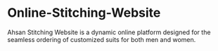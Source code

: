 # Online-Stitching-Website
Ahsan Stitching Website is a dynamic online platform designed for the seamless ordering of customized suits for both men and women. 
